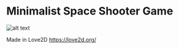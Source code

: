 # Minimalist Space Shooter Game

![alt text](https://i.imgur.com/icKFK9h.gif)

Made in Love2D 
https://love2d.org/ 

